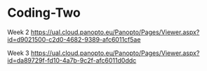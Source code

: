 # Coding-Two
Week 2
https://ual.cloud.panopto.eu/Panopto/Pages/Viewer.aspx?id=d9021500-c2d0-4682-9389-afc6011cf5ae

Week 3
https://ual.cloud.panopto.eu/Panopto/Pages/Viewer.aspx?id=da89729f-fd10-4a7b-9c2f-afc6011d0ddc
